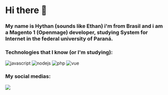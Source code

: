 # Hi there 👋
### My name is Hythan (sounds like Ethan) i'm from Brasil and i am a Magento 1 (Openmage) developer, studying System for Internet in the federal university of Paraná.

### Technologies that I know (or I'm studying):
![javascript](https://img.shields.io/badge/JavaScript-F7DF1E?style=for-the-badge&logo=javascript&logoColor=black)
![nodejs](https://img.shields.io/badge/Node.js-43853D?style=for-the-badge&logo=node.js&logoColor=white)
![php](https://img.shields.io/badge/PHP-777BB4?style=for-the-badge&logo=php&logoColor=white)
![vue](https://img.shields.io/badge/Vue.js-35495E?style=for-the-badge&logo=vue.js&logoColor=4FC08D)

### My social medias:
<div>
  <a href="www.linkedin.com/in/hythan-correia" tagert="_blank"><img src="https://img.shields.io/badge/LinkedIn-0077B5?style=for-the-badge&logo=linkedin&logoColor=white"></a>
</div>


